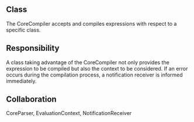 Class
--------------------------------------------------------------------------------
The CoreCompiler accepts and compiles expressions
with respect to a specific class.

Responsibility
--------------------------------------------------------------------------------
A class taking advantage of the CoreCompiler not only
provides the expression to be compiled but also the
context to be considered. If an error occurs during
the compilation process, a notification receiver
is informed immediately.

Collaboration
--------------------------------------------------------------------------------
CoreParser, EvaluationContext, NotificationReceiver